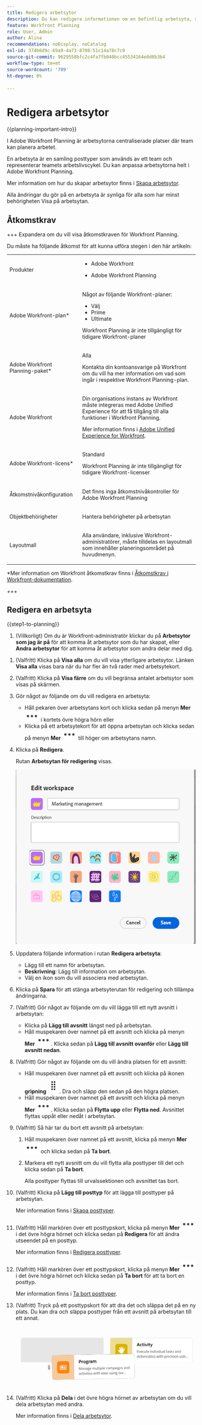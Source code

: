 ```yaml
---
title: Redigera arbetsytor
description: Du kan redigera informationen om en befintlig arbetsyta, som att byta namn på den.
feature: Workfront Planning
role: User, Admin
author: Alina
recommendations: noDisplay, noCatalog
exl-id: 374b6d9c-69a9-4a73-8708-51c14a78c7c9
source-git-commit: 9629558bfc2c4fa7fb040bcc45534164e0d8b3b4
workflow-type: tm+mt
source-wordcount: '709'
ht-degree: 0%

---
```



# Redigera arbetsytor

{{planning-important-intro}}

I Adobe Workfront Planning är arbetsytorna centraliserade platser där team kan planera arbetet.

En arbetsyta är en samling posttyper som används av ett team och representerar teamets arbetslivscykel. Du kan anpassa arbetsytorna helt i Adobe Workfront Planning.

Mer information om hur du skapar arbetsytor finns i [Skapa arbetsytor](/help/quicksilver/planning/architecture/create-workspaces.md).

Alla ändringar du gör på en arbetsyta är synliga för alla som har minst behörigheten Visa på arbetsytan.

## Åtkomstkrav

+++ Expandera om du vill visa åtkomstkraven för Workfront Planning.

Du måste ha följande åtkomst för att kunna utföra stegen i den här artikeln:

<table style="table-layout:auto"> 
<col> 
</col> 
<col> 
</col> 
<tbody> 
    <tr> 
<tr> 
<td> 
   <p> Produkter</p> </td> 
   <td> 
   <ul><li><p> Adobe Workfront</p></li> 
   <li><p> Adobe Workfront Planning<p></li></ul></td> 
  </tr>   
<tr> 
   <td role="rowheader"><p>Adobe Workfront-plan*</p></td> 
   <td> 
<p>Något av följande Workfront-planer:</p> 
<ul><li>Välj</li> 
<li>Prime</li> 
<li>Ultimate</li></ul> 
<p>Workfront Planning är inte tillgängligt för tidigare Workfront-planer</p> 
   </td> 
<tr> 
   <td role="rowheader"><p>Adobe Workfront Planning-paket*</p></td> 
   <td> 
<p>Alla </p> 
<p>Kontakta din kontoansvarige på Workfront om du vill ha mer information om vad som ingår i respektive Workfront Planning-plan. </p> 
   </td> 
 <tr> 
   <td role="rowheader"><p>Adobe Workfront</p></td> 
   <td> 
<p>Din organisations instans av Workfront måste integreras med Adobe Unified Experience för att få tillgång till alla funktioner i Workfront Planning.</p> 
<p>Mer information finns i <a href="/help/quicksilver/workfront-basics/navigate-workfront/workfront-navigation/adobe-unified-experience.md">Adobe Unified Experience for Workfront</a>. </p> 
   </td> 
   </tr> 
  </tr> 
  <tr> 
   <td role="rowheader"><p>Adobe Workfront-licens*</p></td> 
   <td><p> Standard</p>
   <p>Workfront Planning är inte tillgängligt för tidigare Workfront-licenser</p> 
  </td> 
  </tr> 
  <tr> 
   <td role="rowheader"><p>Åtkomstnivåkonfiguration</p></td> 
   <td> <p>Det finns inga åtkomstnivåkontroller för Adobe Workfront Planning</p>   
</td> 
  </tr> 
<tr> 
   <td role="rowheader"><p>Objektbehörigheter</p></td> 
   <td>  <p>Hantera behörigheter på arbetsytan </p>   </td> 
  </tr> 
<tr> 
   <td role="rowheader"><p>Layoutmall</p></td> 
   <td> <p>Alla användare, inklusive Workfront-administratörer, måste tilldelas en layoutmall som innehåller planeringsområdet på huvudmenyn. </p> </td> 
  </tr> 
</tbody> 
</table>

*Mer information om Workfront åtkomstkrav finns i [Åtkomstkrav i Workfront-dokumentation](/help/quicksilver/administration-and-setup/add-users/access-levels-and-object-permissions/access-level-requirements-in-documentation.md).

+++

<!--OLD

<table style="table-layout:auto">
 <col>
 </col>
 <col>
 </col>
 <tbody>
    <tr>
<tr>
<td>
   <p> Product</p> </td>
   <td>
   <p> Adobe Workfront</p> </td>
  </tr>  
 <td role="rowheader"><p>Adobe Workfront agreement</p></td>
   <td>
<p>Your organization must be enrolled in the early access stage for Workfront Planning </p>
   </td>
  </tr>
  <tr>
   <td role="rowheader"><p>Adobe Workfront plan</p></td>
   <td>
<p>Any</p>
   </td>
  </tr>
  <tr>
   <td role="rowheader"><p>Adobe Workfront license*</p></td>
   <td>
   <p>New: Standard</p>
   <p>Current: Plan</p> 
  </td>
  </tr>
  
  <tr>
   <td role="rowheader"><p>Access level configuration</p></td>
   <td> <p>There are no access level controls for Workfront Planning</p>
</td>
  </tr>

<tr>
   <td role="rowheader"><p>Permissions</p></td>
   <td> <p>Manage permissions to the workspace </p>  
</td>
  </tr>

<tr>
   <td role="rowheader"><p>Layout template</p></td>
   <td> <p>You must add the Planning area to your layout template. For information, see <a href="/help/quicksilver/planning/access/access-overview.md">Access overview</a>. </p>  
</td>
  </tr>

 </tbody>
</table>

For more information about access requirements, see [Access requirements in Workfront documentation](/help/quicksilver/administration-and-setup/add-users/access-levels-and-object-permissions/access-level-requirements-in-documentation.md). 

-->

## Redigera en arbetsyta

{{step1-to-planning}}

1. (Villkorligt) Om du är Workfront-administratör klickar du på **Arbetsytor som jag är på** för att komma åt arbetsytor som du har skapat, eller **Andra arbetsytor** för att komma åt arbetsytor som andra delar med dig.

<!--***********Replace the steps from the next below till the "Update the following information in the Edit workspace box:" (but keep this last step)*******-->

1. (Valfritt) Klicka på **Visa alla** om du vill visa ytterligare arbetsytor. Länken **Visa alla** visas bara när du har fler än två rader med arbetsytekort.
1. (Valfritt) Klicka på **Visa färre** om du vill begränsa antalet arbetsytor som visas på skärmen.
1. Gör något av följande om du vill redigera en arbetsyta:

   * Håll pekaren över arbetsytans kort och klicka sedan på menyn **Mer** ![](assets/more-menu.png) i kortets övre högra hörn
eller
   * Klicka på ett arbetsytekort för att öppna arbetsytan och klicka sedan på menyn **Mer** ![](assets/more-menu.png) till höger om arbetsytans namn.
1. Klicka på **Redigera**.

   Rutan **Arbetsytan för redigering** visas.

   ![](assets/edit-workspace-box.png)

1. Uppdatera följande information i rutan **Redigera arbetsyta**:

   * Lägg till ett namn för arbetsytan. <!--did they add a label for this field?-->
   * **Beskrivning**: Lägg till information om arbetsytan.
   * Välj en ikon som du vill associera med arbetsytan.

1. Klicka på **Spara** för att stänga arbetsyterutan för redigering och tillämpa ändringarna.

1. (Valfritt) Gör något av följande om du vill lägga till ett nytt avsnitt i arbetsytan:

   * Klicka på **Lägg till avsnitt** längst ned på arbetsytan.
   * Håll muspekaren över namnet på ett avsnitt och klicka på menyn **Mer** ![](assets/more-menu.png). Klicka sedan på **Lägg till avsnitt ovanför** eller **Lägg till avsnitt nedan**.

1. (Valfritt) Gör något av följande om du vill ändra platsen för ett avsnitt:

   * Håll muspekaren över namnet på ett avsnitt och klicka på ikonen **gripning** ![](assets/grab-icon.png). Dra och släpp den sedan på den högra platsen.
   * Håll muspekaren över namnet på ett avsnitt och klicka på menyn **Mer** ![](assets/more-menu.png). Klicka sedan på **Flytta upp** eller **Flytta ned**. Avsnittet flyttas uppåt eller nedåt i arbetsytan.

1. (Valfritt) Så här tar du bort ett avsnitt på arbetsytan:

   1. Håll muspekaren över namnet på ett avsnitt, klicka på menyn **Mer** ![](assets/more-menu.png) och klicka sedan på **Ta bort**. <!--add screen shot when UI is final?-->
   1. Markera ett nytt avsnitt om du vill flytta alla posttyper till det och klicka sedan på **Ta bort**. <!--check the button name; logged a bug to change it to "Delete" from "Delete section".-->

      Alla posttyper flyttas till urvalssektionen och avsnittet tas bort.

1. (Valfritt) Klicka på **Lägg till posttyp** för att lägga till posttyper på arbetsytan.

   Mer information finns i [Skapa posttyper](/help/quicksilver/planning/architecture/create-record-types.md).

1. (Valfritt) Håll markören över ett posttypskort, klicka på menyn **Mer** ![](assets/more-menu.png) i det övre högra hörnet och klicka sedan på **Redigera** för att ändra utseendet på en posttyp.

   Mer information finns i [Redigera posttyper](/help/quicksilver/planning/architecture/edit-record-types.md).

1. (Valfritt) Håll markören över ett posttypskort, klicka på menyn **Mer** ![](assets/more-menu.png) i det övre högra hörnet och klicka sedan på **Ta bort** för att ta bort en posttyp.

   Mer information finns i [Ta bort posttyper](/help/quicksilver/planning/architecture/delete-record-types.md).

1. (Valfritt) Tryck på ett posttypskort för att dra det och släppa det på en ny plats. Du kan dra och släppa posttyper från ett avsnitt på arbetsytan till ett annat.

   ![](assets/drag-and-drop-record-types-in-a-workspace.png)

1. (Valfritt) Klicka på **Dela** i det övre högra hörnet av arbetsytan om du vill dela arbetsytan med andra.

   Mer information finns i [Dela arbetsytor](/help/quicksilver/planning/access/share-workspaces.md).
